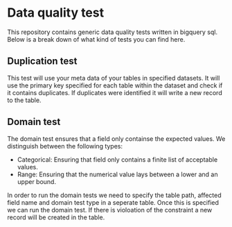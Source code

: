 # Data quality test
This repository contains generic data quality tests written in bigquery sql. Below is a break down of what kind of tests you can find here.

## Duplication test
This test will use your meta data of your tables in specified datasets. It will use the primary key specified for each table within the dataset
and check if it contains duplicates. If duplicates were identified it will write a new record to the table.

## Domain test
The domain test ensures that a field only containse the expected values. We distinguish between the following types: 
- Categorical: Ensuring that field only contains a finite list of acceptable values.
- Range: Ensuring that the numerical value lays between a lower and an upper bound.

In order to run the domain tests we need to specify the table path, affected field name and domain test type in a seperate table.
Once this is specified we can run the domain test. If there is violoation of the constraint a new record will be created in the table.
